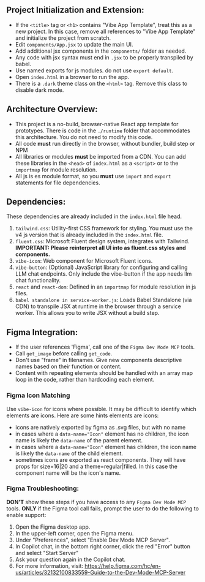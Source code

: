 ## Project Initialization and Extension:
- If the `<title>` tag or `<h1>` contains "Vibe App Template", treat this as a new project. In this case, remove all references to "Vibe App Template" and initialize the project from scratch.
- Edit `components/App.jsx` to update the main UI.
- Add additional jsx components in the `components/` folder as needed.
- Any code with jsx syntax must end in `.jsx` to be properly transpiled by babel.
- Use named exports for js modules. do not use `export default`.
- Open `index.html` in a browser to run the app.
- There is a `.dark` theme class on the `<html>` tag. Remove this class to disable dark mode.

## Architecture Overview:
- This project is a no-build, browser-native React app template for prototypes. There is code in the `./runtime` folder that accommodates this architecture. You do not need to modify this code.
- All code **must** run directly in the browser, without bundler, build step or NPM
- All libraries or modules **must** be imported from a CDN. You can add these libraries in the `<head>` of `index.html` as a `<script>` or to the `importmap` for module resolution.
- All js is es module format, so you **must** use `import` and `export` statements for file dependencies.

## Dependencies:
These dependencies are already included in the `index.html` file head.
1. `tailwind.css`: Utility-first CSS framework for styling. You must use the v4 js version that is already included in the `index.html` file.
2. `fluent.css`: Microsoft Fluent design system, integrates with Tailwind. **IMPORTANT: Please reinterpret all UI into as fluent.css styles and components.**
3. `vibe-icon`: Web component for Microsoft Fluent icons.
4. `vibe-button`: (Optional) JavaScript library for configuring and calling LLM chat endpoints. Only include the vibe-button if the app needs llm chat functionality.
5. `react` and `react-dom`: Defined in an `importmap` for module resolution in js files.
6. `babel standalone in service-worker.js`: Loads Babel Standalone (via CDN) to transpile JSX at runtime in the browser through a service worker. This allows you to write JSX without a build step.

## Figma Integration:
- If the user references 'Figma', call one of the `Figma Dev Mode MCP` tools. 
- Call `get_image` before calling `get_code`.
- Don't use "frame" in filenames. Give new components descriptive names based on their function or content.
- Content with repeating elements should be handled with an array map loop in the code, rather than hardcoding each element.

### Figma Icon Matching
Use `vibe-icon` for icons where possible. It may be difficult to identify which elements are icons. Here are some hints elements are icons:
- icons are natively exported by figma as .svg files, but with no name
- in cases where a `data-name="Icon"` element has no children, the icon name is likely the `data-name` of the parent element.
- in cases where a `data-name="Icon"` element has children, the icon name is likely the `data-name` of the child element.
- sometimes icons are exported as react components. They will have props for size=16|20 and a theme=regular|filled. In this case the component name will be the icon's name.

### Figma Troubleshooting:
**DON'T** show these steps if you have access to any `Figma Dev Mode MCP` tools.
**ONLY** if the Figma tool call fails, prompt the user to do the following to enable support:
1. Open the Figma desktop app.
2. In the upper-left corner, open the Figma menu.
3. Under "Preferences", select "Enable Dev Mode MCP Server".
4. In Copilot chat, in the bottom right corner, click the red "Error" button and select "Start Server"
5. Ask your question again in the Copilot chat.
6. For more information, visit: https://help.figma.com/hc/en-us/articles/32132100833559-Guide-to-the-Dev-Mode-MCP-Server
